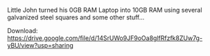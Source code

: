 Little John turned his 0GB RAM Laptop into 10GB RAM using several galvanized steel squares and some other stuff...

Download: https://drive.google.com/file/d/14SrUWo9JF9oOa8glfRfzfk8ZUw7g-yBU/view?usp=sharing
